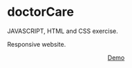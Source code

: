 # doctorCare

JAVASCRIPT, HTML and CSS exercise.

Responsive website.

<div align="center">
  <a href="https://doctorcare-adrianalatorre.netlify.app/" target="_blank">Demo</a>
  </div>
  <br/>
